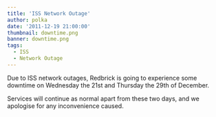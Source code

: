 ```yaml
---
title: 'ISS Network Outage'
author: polka
date: '2011-12-19 21:00:00'
thumbnail: downtime.png
banner: downtime.png
tags:
  - ISS
  - Network Outage
---
```

Due to ISS network outages, Redbrick is going to experience some downtime on Wednesday the 21st and Thursday the 29th of December.  

Services will continue as normal apart from these two days, and we apologise for any inconvenience caused.
<!-- more -->
